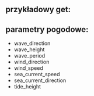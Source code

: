 ## przykładowy get:
[](http://127.0.0.1:5000/api/weather?latitude_start=36&latitude_end=37&longitude_start=15&longitude_end=16&variables=wave_direction,wave_height,wave_period,wind_direction,wind_speed&time_start=1715415818&time_end=1715441018)

## parametry pogodowe:
- wave_direction
- wave_height
- wave_period
- wind_direction
- wind_speed
- sea_current_speed
- sea_current_direction
- tide_height
